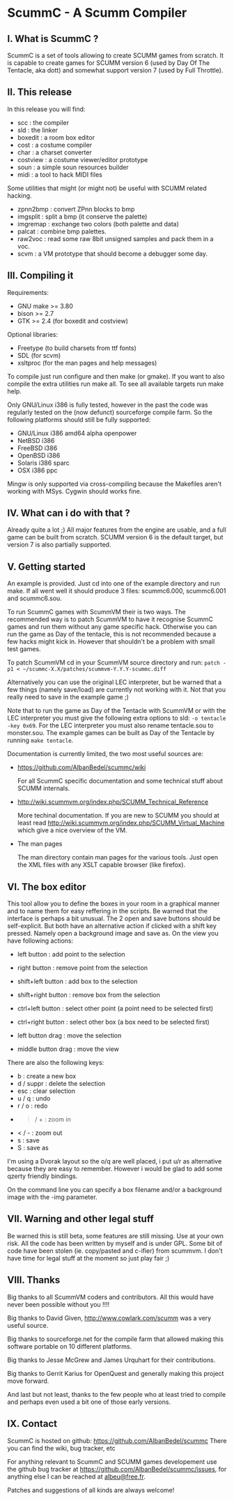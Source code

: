 

# ScummC - A Scumm Compiler


## I. What is ScummC ?

ScummC is a set of tools allowing to create SCUMM games from scratch.
It is capable to create games for SCUMM version 6 (used by Day Of
The Tentacle, aka dott) and somewhat support version 7 (used by Full
Throttle).


## II. This release

In this release you will find:

  * scc      : the compiler
  * sld      : the linker
  * boxedit  : a room box editor
  * cost     : a costume compiler
  * char     : a charset converter
  * costview : a costume viewer/editor prototype
  * soun     : a simple soun resources builder
  * midi     : a tool to hack MIDI files

Some utilities that might (or might not) be useful with SCUMM related
hacking.

  * zpnn2bmp : convert ZPnn blocks to bmp
  * imgsplit : split a bmp (it conserve the palette)
  * imgremap : exchange two colors (both palette and data)
  * palcat   : combine bmp palettes.
  * raw2voc  : read some raw 8bit unsigned samples and pack them in a voc.
  * scvm     : a VM prototype that should become a debugger some day.


## III. Compiling it

Requirements:

  * GNU make >= 3.80
  * bison >= 2.7
  * GTK >= 2.4 (for boxedit and costview)

Optional libraries:

  * Freetype (to build charsets from ttf fonts)
  * SDL (for scvm)
  * xsltproc (for the man pages and help messages)

To compile just run configure and then make (or gmake). If you want to
also compile the extra utilities run make all. To see all available
targets run make help.

Only GNU/Linux i386 is fully tested, however in the past the code was
regularly tested on the (now defunct) sourceforge compile farm. So the
following platforms should still be fully supported:

  * GNU/Linux   i386 amd64 alpha openpower
  * NetBSD      i386
  * FreeBSD     i386
  * OpenBSD     i386
  * Solaris     i386 sparc
  * OSX         i386 ppc

Mingw is only supported via cross-compiling because the Makefiles aren't
working with MSys. Cygwin should works fine.


## IV. What can i do with that ?

Already quite a lot ;) All major features from the engine are usable,
and a full game can be built from scratch. SCUMM version 6 is the default
target, but version 7 is also partially supported.


## V. Getting started

An example is provided. Just cd into one of the example directory and
run make. If all went well it should produce 3 files: scummc6.000,
scummc6.001 and scummc6.sou.

To run ScummC games with ScummVM their is two ways. The recommended
way is to patch ScummVM to have it recognise ScummC games and run them
without any game specific hack. Otherwise you can run the game as Day
of the tentacle, this is not recommended because a few hacks might
kick in. However that shouldn't be a problem with small test games.

To patch ScummVM cd in your ScummVM source directory and run:
 `patch -p1 < ~/scummc-X.X/patches/scummvm-Y.Y.Y-scummc.diff`

Alternatively you can use the original LEC interpreter, but be warned
that a few things (namely save/load) are currently not working with it.
Not that you really need to save in the example game ;)

Note that to run the game as Day of the Tentacle with ScummVM or with the
LEC interpreter you must give the following extra options to sld:
`-o tentacle -key 0x69`. For the LEC interpreter you must also rename
tentacle.sou to monster.sou. The example games can be built as Day of
the Tentacle by running `make tentacle`.

Documentation is currently limited, the two most useful sources are:

  * https://github.com/AlbanBedel/scummc/wiki

    For all ScummC specific documentation and some technical stuff
    about SCUMM internals.

  * http://wiki.scummvm.org/index.php/SCUMM_Technical_Reference

    More techinal documentation. If you are new to SCUMM you should at least
    read http://wiki.scummvm.org/index.php/SCUMM_Virtual_Machine which give
    a nice overview of the VM.

  * The man pages

    The man directory contain man pages for the various tools. Just open
    the XML files with any XSLT capable browser (like firefox).


## VI. The box editor

This tool allow you to define the boxes in your room in a graphical
manner and to name them for easy reffering in the scripts.
Be warned that the interface is perhaps a bit unusual. The 2 open and save
buttons should be self-explicit. But both have an alternative action if
clicked with a shift key pressed. Namely open a background image and
save as. On the view you have following actions:

 * left button        : add point to the selection
 * right button       : remove point from the selection

 * shift+left button  : add box to the selection
 * shift+right button : remove box from the selection

 * ctrl+left button   : select other point (a point need to be selected first)
 * ctrl+right button  : select other box (a box need to be selected first)

 * left button drag   : move the selection
 * middle button drag : move the view

There are also the following keys:

 * b         : create a new box
 * d / suppr   : delete the selection
 * esc       : clear selection
 * u / q       : undo
 * r / o       : redo
 * > / +       : zoom in
 * < / -       : zoom out
 * s         : save
 * S         : save as

I'm using a Dvorak layout so the o/q are well placed, i put u/r as
alternative because they are easy to remember. However i would be glad
to add some qzerty friendly bindings.

On the command line you can specify a box filename and/or a background image
with the -img parameter.


## VII. Warning and other legal stuff

Be warned this is still beta, some features are still missing. Use at your
own risk. All the code has been written by myself and is under GPL.
Some bit of code have been stolen (ie. copy/pasted and c-ifier) from scummvm.
I don't have time for legal stuff at the moment so just play fair ;)


## VIII. Thanks

Big thanks to all ScummVM coders and contributors. All this would
have never been possible without you !!!!

Big thanks to David Given, http://www.cowlark.com/scumm was a very
useful source.

Big thanks to sourceforge.net for the compile farm that allowed making
this software portable on 10 different platforms.

Big thanks to Jesse McGrew and James Urquhart for their contributions.

Big thanks to Gerrit Karius for OpenQuest and generally making this
project move forward.

And last but not least, thanks to the few people who at least tried to
compile and perhaps even used a bit one of those early versions.


## IX. Contact

ScummC is hosted on github: https://github.com/AlbanBedel/scummc
There you can find the wiki, bug tracker, etc

For anything relevant to ScummC and SCUMM games developement use
the github bug tracker at https://github.com/AlbanBedel/scummc/issues,
for anything else I can be reached at albeu@free.fr.

Patches and suggestions of all kinds are always welcome!
